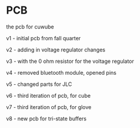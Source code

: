 # PCB

the pcb for cuwube

v1 - initial pcb from fall quarter

v2 - adding in voltage regulator changes

v3 - with the 0 ohm resistor for the voltage regulator

v4 - removed bluetooth module, opened pins

v5 - changed parts for JLC

v6 - third iteration of pcb, for cube

v7 - third iteration of pcb, for glove

v8 - new pcb for tri-state buffers
